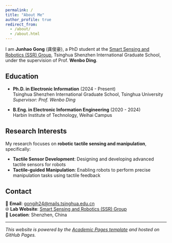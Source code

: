 ```yaml
---
permalink: /
title: "About Me"
author_profile: true
redirect_from: 
  - /about/
  - /about.html
---
```


I am **Junhao Gong** (龚俊豪), a PhD student at the [Smart Sensing and Robotics (SSR) Group](https://ssr-group.net/), Tsinghua Shenzhen International Graduate School, under the supervision of Prof. **Wenbo Ding**.

## Education

- **Ph.D. in Electronic Information** (2024 - Present)  
  Tsinghua Shenzhen International Graduate School, Tsinghua University  
  *Supervisor: Prof. Wenbo Ding*

- **B.Eng. in Electronic Information Engineering** (2020 - 2024)  
  Harbin Institute of Technology, Weihai Campus

## Research Interests

My research focuses on **robotic tactile sensing and manipulation**, specifically:

- **Tactile Sensor Development**: Designing and developing advanced tactile sensors for robots
- **Tactile-guided Manipulation**: Enabling robots to perform precise manipulation tasks using tactile feedback

## Contact

📧 **Email**: [gongjh24@mails.tsinghua.edu.cn](mailto:gongjh24@mails.tsinghua.edu.cn)  
🌐 **Lab Website**: [Smart Sensing and Robotics (SSR) Group](https://ssr-group.net/)  
📍 **Location**: Shenzhen, China

---

*This website is powered by the [Academic Pages template](https://github.com/academicpages/academicpages.github.io) and hosted on GitHub Pages.*
